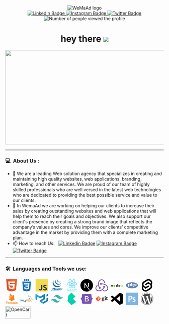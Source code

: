 <!-- add the logo -->


<div id="header" align="center">
  <img src=".github/profile/main/WeMaAd_logo- high resolution.png" alt="WeMaAd logo" width="500"/>
</div>
<div id="badges" align="center">
  <a href="https://www.linkedin.com/company/wemaad/">
    <img src="https://img.shields.io/badge/LinkedIn-blue?style=for-the-badge&logo=linkedin&logoColor=white" alt="LinkedIn Badge"/>
  </a>
  <a href="https://www.instagram.com/wemaad.llc/">
    <img src="https://img.shields.io/badge/Instagram-red?style=for-the-badge&logo=instagram&logoColor=white" alt="Instagram Badge"/>
  </a>
  <a href="https://twitter.com/WemaadL">
    <img src="https://img.shields.io/badge/Twitter-blue?style=for-the-badge&logo=twitter&logoColor=white" alt="Twitter Badge"/>
  </a>
</div>
<div align="center">
  <img src="https://komarev.com/ghpvc/?username=WeMaAd&style=flat-square&color=blue" alt="Number of people viewed the profile"/>
</div>
<h1 align="center">hey there <img src="https://media.giphy.com/media/hvRJCLFzcasrR4ia7z/giphy.gif" width="40"></h1>
<div align="center">
  <img src="https://media.giphy.com/media/dWesBcTLavkZuG35MI/giphy.gif" width="600" height="300"/>
</div>

---

### :computer: &nbsp;About Us :

- 🔭 We are a leading Web solution agency that specializes in creating and maintaining high quality websites, web applications, branding, marketing, and other services. We are proud of our team of highly skilled professionals who are well versed in the latest web technologies who are dedicated to providing the best possible service and value to our clients.
- 🌱 In WemaAd we are working on helping our clients to increase their sales by creating outstanding websites and web applications that will help them to reach their goals and objectives. We also support our client's presence by creating a strong brand image that reflects the company’s values and cores. We improve our clients’ competitive advantage in the market by providing them with a complete marketing plan. 
- 📫 How to reach Us: &nbsp; [![Linkedin Badge](https://img.shields.io/badge/-WeMaAd-blue?style=flat&logo=Linkedin&logoColor=white)](https://www.linkedin.com/company/wemaad/) [![Instagram Badge](https://img.shields.io/badge/-WeMaAd-red?style=flat&logo=Instagram&logoColor=white)](https://www.linkedin.com/in/eng-abdullah2016) [![Twitter Badge](https://img.shields.io/badge/-WeMaAd-blue?style=flat&logo=Twitter&logoColor=white)](https://www.linkedin.com/in/eng-abdullah2016)

---

### 🛠 &nbsp;Languages and Tools we use:

<p>
<img src="https://github.com/devicons/devicon/blob/master/icons/html5/html5-original.svg" title="HTML5" alt="HTML" width="40" height="40"/>&nbsp;
<img src="https://github.com/devicons/devicon/blob/master/icons/css3/css3-plain-wordmark.svg"  title="CSS3" alt="CSS" width="40" height="40"/>&nbsp;
<img src="https://github.com/devicons/devicon/blob/master/icons/javascript/javascript-original.svg" title="JavaScript" alt="JavaScript" width="40" height="40"/>&nbsp;
<img src="https://github.com/devicons/devicon/blob/master/icons/jquery/jquery-plain-wordmark.svg" title="JQuery" alt="JQuery" width="40" height="40"/>&nbsp;
<img src="https://github.com/devicons/devicon/blob/master/icons/react/react-original-wordmark.svg" title="React" alt="React" width="40" height="40"/>&nbsp;
<img src="https://github.com/devicons/devicon/blob/master/icons/nextjs/nextjs-original.svg" title="NextJs" **alt="NextJs" width="40" height="40"/>&nbsp;
<img src="https://github.com/devicons/devicon/blob/master/icons/redux/redux-original.svg" title="Redux" alt="Redux " width="40" height="40"/>&nbsp;
<img src="https://github.com/devicons/devicon/blob/master/icons/nodejs/nodejs-original-wordmark.svg" title="NodeJS" alt="NodeJS" width="40" height="40"/>&nbsp;
<img src="https://github.com/devicons/devicon/blob/master/icons/php/php-plain.svg" title="php" alt="php" width="40" height="40"/>&nbsp; 
<img src="https://github.com/devicons/devicon/blob/master/icons/svelte/svelte-plain.svg" title="Svelte" **alt="Svelte" width="40" height="40"/>&nbsp;
<img src="https://github.com/devicons/devicon/blob/master/icons/firebase/firebase-plain-wordmark.svg" title="Firebase" alt="Firebase" width="40" height="40"/>&nbsp;
<img src="https://github.com/devicons/devicon/blob/master/icons/mysql/mysql-original-wordmark.svg" title="MySQL"  alt="MySQL" width="40" height="40"/>&nbsp;
<img src="https://github.com/devicons/devicon/blob/master/icons/materialui/materialui-original.svg" title="Material UI" alt="Material UI" width="40"height="40"/>&nbsp;
<img src="https://github.com/devicons/devicon/blob/master/icons/tailwindcss/tailwindcss-plain.svg" title="Tailwind CSS" alt="Tailwind CSS"width="40"height="40"/>&nbsp; 
<img src="https://github.com/devicons/devicon/blob/master/icons/bulma/bulma-plain.svg" title="Bulma" **alt="Bulma" width="40" height="40"/>&nbsp;
<img src="https://github.com/devicons/devicon/blob/master/icons/bootstrap/bootstrap-plain.svg" title="Bootstrap" **alt="Bootstrap" width="40" height="40"/>&nbsp;
<img src="https://github.com/devicons/devicon/blob/master/icons/git/git-original-wordmark.svg" title="Git" **alt="Git" width="40" height="40"/>&nbsp;
<img src="https://github.com/devicons/devicon/blob/master/icons/vscode/vscode-plain.svg" title="VSCode" **alt="VSCode" width="40" height="40"/>&nbsp;
<img src="https://github.com/devicons/devicon/blob/master/icons/photoshop/photoshop-plain.svg" title="Photoshop" **alt="Photoshop" width="40" height="40"/>&nbsp;
<img src="https://github.com/devicons/devicon/blob/master/icons/wordpress/wordpress-plain.svg" title="Wordpress" **alt="Wordpress" width="40" height="40"/>&nbsp;  
<img src="https://upload.wikimedia.org/wikipedia/commons/6/63/OpenCart_logo.svg" title="OpenCart" **alt="OpenCart" width="80" height="40"/>&nbsp;
</p>

<!-- ---

### :fire: My Stats :

[![GitHub Streak](http://github-readme-streak-stats.herokuapp.com?user=Dark-Developer93&theme=dark&background=000000)](https://git.io/streak-stats)

[![Abdullah's GitHub stats](https://github-readme-stats.vercel.app/api?username=Dark-Developer93&count_private=true&show_icons=true&theme=dark)](https://github.com/Dark-Developer93/github-readme-stats)

GitHub Daily Streak Stats  |  GitHub Detailed info
:-------------------------:|:-------------------------:
[![GitHub Streak](http://github-readme-streak-stats.herokuapp.com?user=Dark-Developer93&theme=gotham&hide_border=true)](https://git.io/streak-stats)  |  [![Abdullah's GitHub stats](https://github-readme-stats.vercel.app/api?username=Dark-Developer93&count_private=true&show_icons=true&theme=gotham&hide_border=true)](https://github.com/Dark-Developer93/github-readme-stats)

[![Top Langs](https://github-readme-stats.vercel.app/api/top-langs/?username=Dark-Developer93&layout=compact&theme=gotham&hide_border=true)](https://github.com/anuraghazra/github-readme-stats) -->
